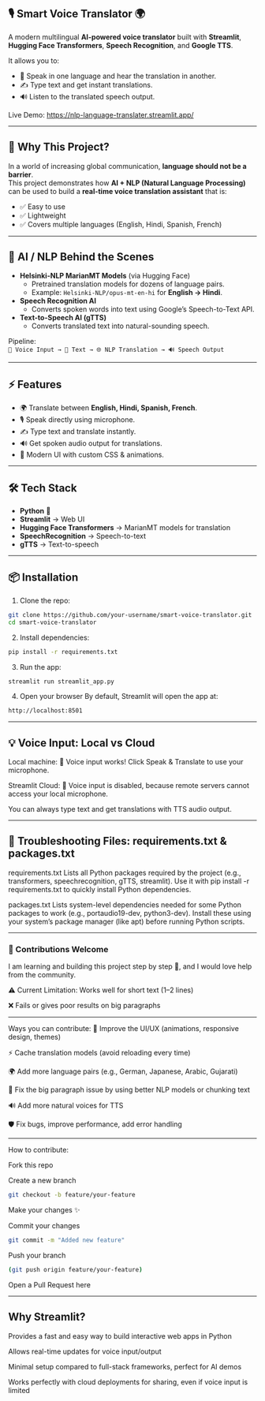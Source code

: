 ## 🎙️ Smart Voice Translator 🌍
A modern multilingual **AI-powered voice translator** built with **Streamlit**, **Hugging Face Transformers**, **Speech Recognition**, and **Google TTS**.  

It allows you to:
- 🎤 Speak in one language and hear the translation in another.  
- ✍️ Type text and get instant translations.  
- 🔊 Listen to the translated speech output.

Live Demo: https://nlp-language-translater.streamlit.app/
  
---

## 🚀 Why This Project?
In a world of increasing global communication, **language should not be a barrier**.  
This project demonstrates how **AI + NLP (Natural Language Processing)** can be used to build a **real-time voice translation assistant** that is:  
- ✅ Easy to use  
- ✅ Lightweight  
- ✅ Covers multiple languages (English, Hindi, Spanish, French)  

---

## 🧠 AI / NLP Behind the Scenes
- **Helsinki-NLP MarianMT Models** (via Hugging Face)  
  - Pretrained translation models for dozens of language pairs.  
  - Example: `Helsinki-NLP/opus-mt-en-hi` for **English → Hindi**.  
- **Speech Recognition AI**  
  - Converts spoken words into text using Google’s Speech-to-Text API.  
- **Text-to-Speech AI (gTTS)**  
  - Converts translated text into natural-sounding speech.  

Pipeline:  
`🎤 Voice Input → 📝 Text → 🌐 NLP Translation → 🔊 Speech Output`  

---

## ⚡ Features
- 🌍 Translate between **English, Hindi, Spanish, French**.  
- 🎙️ Speak directly using microphone.  
- ✍️ Type text and translate instantly.  
- 🔊 Get spoken audio output for translations.  
- 🎨 Modern UI with custom CSS & animations.  

---

## 🛠️ Tech Stack
- **Python** 🐍  
- **Streamlit** → Web UI  
- **Hugging Face Transformers** → MarianMT models for translation  
- **SpeechRecognition** → Speech-to-text  
- **gTTS** → Text-to-speech  

---

## 📦 Installation

1. Clone the repo:
```bash
git clone https://github.com/your-username/smart-voice-translator.git
cd smart-voice-translator
```

2. Install dependencies:
```bash
pip install -r requirements.txt
```

3. Run the app:
```bash
streamlit run streamlit_app.py
```

4. Open your browser
By default, Streamlit will open the app at:
```bash
http://localhost:8501
```

---

## 💡 Voice Input: Local vs Cloud
Local machine: 🎤 Voice input works! Click Speak & Translate to use your microphone.

Streamlit Cloud: 🎤 Voice input is disabled, because remote servers cannot access your local microphone.

You can always type text and get translations with TTS audio output.

---

## 📝 Troubleshooting Files: requirements.txt & packages.txt
requirements.txt
Lists all Python packages required by the project (e.g., transformers, speechrecognition, gTTS, streamlit).
Use it with pip install -r requirements.txt to quickly install Python dependencies.

packages.txt
Lists system-level dependencies needed for some Python packages to work (e.g., portaudio19-dev, python3-dev).
Install these using your system’s package manager (like apt) before running Python scripts.

---

### 🤝 Contributions Welcome
I am learning and building this project step by step 🚀, and I would love help from the community.

⚠️ Current Limitation:
Works well for short text (1–2 lines)

❌ Fails or gives poor results on big paragraphs

---

Ways you can contribute:
🎨 Improve the UI/UX (animations, responsive design, themes)

⚡ Cache translation models (avoid reloading every time)

🌍 Add more language pairs (e.g., German, Japanese, Arabic, Gujarati)

🧠 Fix the big paragraph issue by using better NLP models or chunking text

🔊 Add more natural voices for TTS

🛡️ Fix bugs, improve performance, add error handling

---

How to contribute:

Fork this repo

Create a new branch 
```bash
git checkout -b feature/your-feature
```

Make your changes ✨

Commit your changes
```bash
git commit -m "Added new feature"
```

Push your branch
```bash
(git push origin feature/your-feature)
```
Open a Pull Request here

---

## Why Streamlit?
Provides a fast and easy way to build interactive web apps in Python

Allows real-time updates for voice input/output

Minimal setup compared to full-stack frameworks, perfect for AI demos

Works perfectly with cloud deployments for sharing, even if voice input is limited
